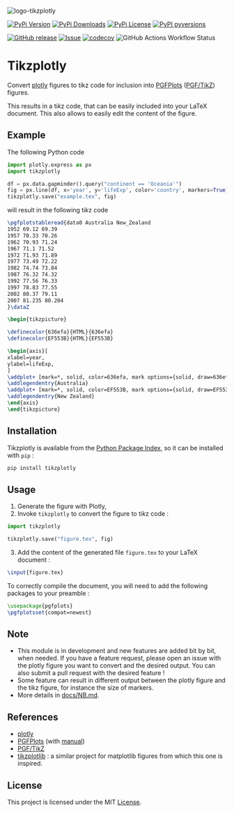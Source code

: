 ![logo-tikzplotly](https://raw.githubusercontent.com/thomas-saigre/tikzplotly/main/docs/assets/logo.svg "Tikzplotly")


[![PyPi Version](https://img.shields.io/pypi/v/tikzplotly.svg?style=flat-square)](https://pypi.org/project/tikzplotly)
[![PyPi Downloads](https://img.shields.io/pypi/dm/tikzplotly.svg?style=flat-square)](https://pypi.org/project/tikzplotly)
[![PyPi License](https://img.shields.io/pypi/l/tikzplotly.svg?style=flat-square)](https://pypi.org/project/tikzplotly)
[![PyPI pyversions](https://img.shields.io/pypi/pyversions/tikzplotly.svg?style=flat-square)](https://pypi.org/pypi/tikzplotly/)

[![GitHub release](https://img.shields.io/github/release/thomas-saigre/tikzplotly.svg?style=flat-square)](https://github.com/thomas-saigre/tikzplotly/releases)
[![Issue](https://img.shields.io/github/issues-raw/thomas-saigre/tikzplotly?style=flat-square)](https://github.com/thomas-saigre/tikzplotly/issues)
[![codecov](https://img.shields.io/codecov/c/github/thomas-saigre/tikzplotly.svg?style=flat-square)](https://codecov.io/gh/thomas-saigre/tikzplotly)
![GitHub Actions Workflow Status](https://img.shields.io/github/actions/workflow/status/thomas-saigre/tikzplotly/ci.yml?style=flat-square)


# Tikzplotly

Convert [plotly](https://plotly.com/python/) figures to tikz code for inclusion into [PGFPlots](https://www.ctan.org/pkg/pgfplots) ([PGF/TikZ](https://www.ctan.org/pkg/pgf)) figures.

This results in a ti*k*z code, that can be easily included into your LaTeX document.
This also allows to easily edit the content of the figure.

## Example

The following Python code

```python
import plotly.express as px
import tikzplotly

df = px.data.gapminder().query("continent == 'Oceania'")
fig = px.line(df, x='year', y='lifeExp', color='country', markers=True)
tikzplotly.save("example.tex", fig)
```

will result in the following ti*k*z code

```latex
\pgfplotstableread{data0 Australia New_Zealand
1952 69.12 69.39
1957 70.33 70.26
1962 70.93 71.24
1967 71.1 71.52
1972 71.93 71.89
1977 73.49 72.22
1982 74.74 73.84
1987 76.32 74.32
1992 77.56 76.33
1997 78.83 77.55
2002 80.37 79.11
2007 81.235 80.204
}\dataZ

\begin{tikzpicture}

\definecolor{636efa}{HTML}{636efa}
\definecolor{EF553B}{HTML}{EF553B}

\begin{axis}[
xlabel=year,
ylabel=lifeExp,
]
\addplot+ [mark=*, solid, color=636efa, mark options={solid, draw=636efa}] table[y=Australia] {\dataZ};
\addlegendentry{Australia}
\addplot+ [mark=*, solid, color=EF553B, mark options={solid, draw=EF553B}] table[y=New_Zealand] {\dataZ};
\addlegendentry{New Zealand}
\end{axis}
\end{tikzpicture}
```

## Installation

Tikzplotly is available from the [Python Package Index](https://pypi.org/project/tikzplotly/), so it can be installed with `pip` :

```bash
pip install tikzplotly
```

## Usage

1. Generate the figure with Plotly,
2. Invoke `tikzplotly` to convert the figure to ti*k*z code :
```py
import tikzplotly

tikzplotly.save("figure.tex", fig)
```
3. Add the content of the generated file `figure.tex` to your LaTeX document :
```latex
\input{figure.tex}
```
To correctly compile the document, you will need to add the following packages to your preamble :
```latex
\usepackage{pgfplots}
\pgfplotsset{compat=newest}
```


## Note

* This module is in development and new features are added bit by bit, when needed. If you have a feature request, please open an issue with the plotly figure you want to convert and the desired output.
You can also submit a pull request with the desired feature !
* Some feature can result in different output between the plotly figure and the tikz figure, for instance the size of markers.
* More details in [docs/NB.md](docs/NB.md).


## References

* [plotly](https://plotly.com/python/)
* [PGFPlots](https://www.ctan.org/pkg/pgfplots) (with [manual](https://ctan.mines-albi.fr/graphics/pgf/contrib/pgfplots/doc/pgfplots.pdf))
* [PGF/TikZ](https://www.ctan.org/pkg/pgf)
* [tikzplotlib](https://github.com/nschloe/tikzplotlib) : a similar project for matplotlib figures from which this one is inspired.


## License

This project is licensed under the MIT [License](LICENSE).